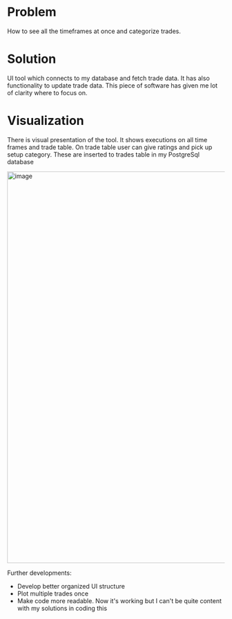# Problem

How to see all the timeframes at once and categorize trades.

# Solution

UI tool which connects to my database and fetch trade data. It has also functionality to update trade data. This piece of software has given me lot of clarity where to focus on.

# Visualization

There is visual presentation of the tool. It shows executions on all time frames and trade table. On trade table user can give ratings and pick up setup category. These are inserted to trades table in my PostgreSql database

<img width="1887" height="908" alt="image" src="https://github.com/user-attachments/assets/a7ebaf95-e284-442a-b55b-bc0ac5e2cdf4" />



Further developments:

- Develop better organized UI structure
- Plot multiple trades once
- Make code more readable. Now it's working but I can't be quite content with my solutions in coding this
